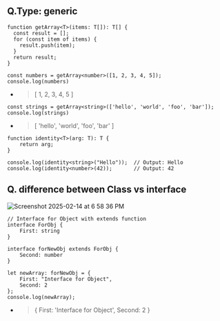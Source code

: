 ## Q.Type: generic
```
function getArray<T>(items: T[]): T[] {
  const result = [];
  for (const item of items) {
    result.push(item);
  }
  return result;
}

const numbers = getArray<number>([1, 2, 3, 4, 5]);
console.log(numbers)
```
- > [ 1, 2, 3, 4, 5 ]
```
const strings = getArray<string>(['hello', 'world', 'foo', 'bar']);
console.log(strings)
```
- > [ 'hello', 'world', 'foo', 'bar' ]

```
function identity<T>(arg: T): T {
    return arg;
}

console.log(identity<string>("Hello"));  // Output: Hello
console.log(identity<number>(42));       // Output: 42
```
## Q. difference between Class vs interface

![Screenshot 2025-02-14 at 6 58 36 PM](https://github.com/user-attachments/assets/74f19e66-6971-4bd8-a75f-4ed6b19b6752)

```
// Interface for Object with extends function 
interface ForObj { 
	First: string 
} 

interface forNewObj extends ForObj { 
	Second: number 
} 

let newArray: forNewObj = { 
	First: "Interface for Object", 
	Second: 2 
}; 
console.log(newArray);
```
- > { First: 'Interface for Object', Second: 2 }

